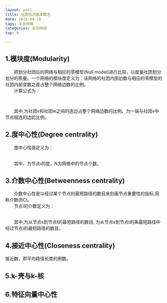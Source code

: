 ```yaml
---
layout: post
title: 社团检测基本概念
date: 2018-09-28
tags: 复杂网络
categories: 复杂网络
top: 0

---
```


## 1.模块度(Modularity)

&emsp;&emsp;把划分社团后的网络与相应的零模型(Null model)进行比较，以度量社团划分划分的质量。一个网络的模块度定义为：该网络的社团内部边数与相应的零模型的社团内部变数之差占整个网络边数的比例。<br>
&emsp;&emsp;计算公式为：<br>
<!-- more -->
<center><images src="http://chart.googleapis.com/chart?cht=tx&chl= Q = \sum\limits_{v}[e_{vv} - (a_v)^2]"></center><br>


&emsp;&emsp;其中,<images src="http://chart.googleapis.com/chart?cht=tx&chl= e_{vv}">为社团v和社团w之间的连边占整个网络边数的比例。<images src="http://chart.googleapis.com/chart?cht=tx&chl= a_v">为一端与社团v中节点相连的边的比例。<br>

## 2.度中心性(Degree centrality)

&emsp;&emsp;度中心性值定义为：<center><images src="http://chart.googleapis.com/chart?cht=tx&chl= DC_i = \frac{k_i}{N-1}"></center><br>
&emsp;&emsp;其中，<images src="http://chart.googleapis.com/chart?cht=tx&chl= k_i">为节点i的度，N为网络中的节点个数。<br>

## 3.介数中心性(Betweenness centrality)
&emsp;&emsp;介数中心性是以经过某个节点的最短路径的数目来刻画节点重要性的指标,简称介数(BC)。<br>
&emsp;&emsp;节点i的介数定义为：<center><images src="http://chart.googleapis.com/chart?cht=tx&chl= BC_i= \sum\limits_{s{\ne}i{\ne}t}\frac{n_{st}^{i}}{g_{st}}"></center><br>
&emsp;&emsp;其中,<images src="http://chart.googleapis.com/chart?cht=tx&chl= g_{st}">为从节点s到节点t的最短路径的数目, <images src="http://chart.googleapis.com/chart?cht=tx&chl=n_{st}^{i}">为从节点s到节点t的<images src="http://chart.googleapis.com/chart?cht=tx&chl= g_{st}">条最短路径中经过节点i的最短路径的数目。

## 4.接近中心性(Closeness centrality)

接近数，即平均路径长度的倒数。

## 5.k-壳与k-核

## 6.特征向量中心性

